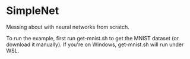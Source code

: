 SimpleNet
=========

Messing about with neural networks from scratch.

To run the example, first run get-mnist.sh to get the MNIST dataset (or download it manually). If you're on Windows, get-mnist.sh will run under WSL.


